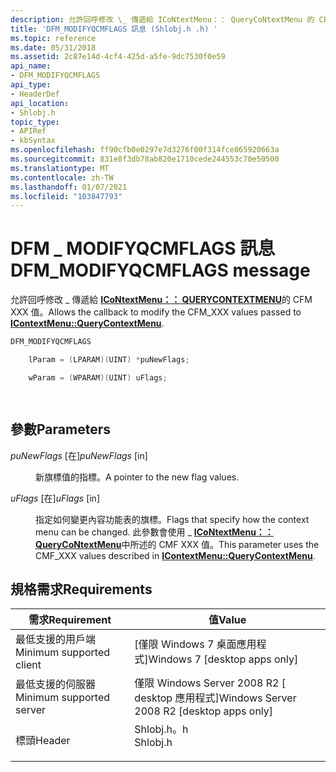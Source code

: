 ```yaml
---
description: 允許回呼修改 \_ 傳遞給 ICoNtextMenu：： QueryCoNtextMenu 的 CFM XXX 值。
title: 'DFM_MODIFYQCMFLAGS 訊息 (Shlobj.h .h) '
ms.topic: reference
ms.date: 05/31/2018
ms.assetid: 2c87e14d-4cf4-425d-a5fe-9dc7530f0e59
api_name:
- DFM_MODIFYQCMFLAGS
api_type:
- HeaderDef
api_location:
- Shlobj.h
topic_type:
- APIRef
- kbSyntax
ms.openlocfilehash: ff90cfb0e0297e7d3276f00f314fce865920663a
ms.sourcegitcommit: 831e8f3db78ab820e1710cede244553c70e50500
ms.translationtype: MT
ms.contentlocale: zh-TW
ms.lasthandoff: 01/07/2021
ms.locfileid: "103847793"
---
```

# <a name="dfm_modifyqcmflags-message"></a><span data-ttu-id="c75b8-103">DFM \_ MODIFYQCMFLAGS 訊息</span><span class="sxs-lookup"><span data-stu-id="c75b8-103">DFM\_MODIFYQCMFLAGS message</span></span>

<span data-ttu-id="c75b8-104">允許回呼修改 \_ 傳遞給 [**ICoNtextMenu：： QUERYCONTEXTMENU**](/windows/desktop/api/shobjidl_core/nf-shobjidl_core-icontextmenu-querycontextmenu)的 CFM XXX 值。</span><span class="sxs-lookup"><span data-stu-id="c75b8-104">Allows the callback to modify the CFM\_XXX values passed to [**IContextMenu::QueryContextMenu**](/windows/desktop/api/shobjidl_core/nf-shobjidl_core-icontextmenu-querycontextmenu).</span></span>


```C++
DFM_MODIFYQCMFLAGS

    lParam = (LPARAM)(UINT) *puNewFlags;

    wParam = (WPARAM)(UINT) uFlags;         

            
```



## <a name="parameters"></a><span data-ttu-id="c75b8-105">參數</span><span class="sxs-lookup"><span data-stu-id="c75b8-105">Parameters</span></span>

<dl> <dt>

<span data-ttu-id="c75b8-106">*puNewFlags* \[在\]</span><span class="sxs-lookup"><span data-stu-id="c75b8-106">*puNewFlags* \[in\]</span></span>
</dt> <dd>

<span data-ttu-id="c75b8-107">新旗標值的指標。</span><span class="sxs-lookup"><span data-stu-id="c75b8-107">A pointer to the new flag values.</span></span>

</dd> <dt>

<span data-ttu-id="c75b8-108">*uFlags* \[在\]</span><span class="sxs-lookup"><span data-stu-id="c75b8-108">*uFlags* \[in\]</span></span>
</dt> <dd>

<span data-ttu-id="c75b8-109">指定如何變更內容功能表的旗標。</span><span class="sxs-lookup"><span data-stu-id="c75b8-109">Flags that specify how the context menu can be changed.</span></span> <span data-ttu-id="c75b8-110">此參數會使用 \_ [**ICoNtextMenu：： QueryCoNtextMenu**](/windows/desktop/api/shobjidl_core/nf-shobjidl_core-icontextmenu-querycontextmenu)中所述的 CMF XXX 值。</span><span class="sxs-lookup"><span data-stu-id="c75b8-110">This parameter uses the CMF\_XXX values described in [**IContextMenu::QueryContextMenu**](/windows/desktop/api/shobjidl_core/nf-shobjidl_core-icontextmenu-querycontextmenu).</span></span>

</dd> </dl>

## <a name="requirements"></a><span data-ttu-id="c75b8-111">規格需求</span><span class="sxs-lookup"><span data-stu-id="c75b8-111">Requirements</span></span>



| <span data-ttu-id="c75b8-112">需求</span><span class="sxs-lookup"><span data-stu-id="c75b8-112">Requirement</span></span> | <span data-ttu-id="c75b8-113">值</span><span class="sxs-lookup"><span data-stu-id="c75b8-113">Value</span></span> |
|-------------------------------------|-------------------------------------------------------------------------------------|
| <span data-ttu-id="c75b8-114">最低支援的用戶端</span><span class="sxs-lookup"><span data-stu-id="c75b8-114">Minimum supported client</span></span><br/> | <span data-ttu-id="c75b8-115">\[僅限 Windows 7 桌面應用程式\]</span><span class="sxs-lookup"><span data-stu-id="c75b8-115">Windows 7 \[desktop apps only\]</span></span><br/>                                          |
| <span data-ttu-id="c75b8-116">最低支援的伺服器</span><span class="sxs-lookup"><span data-stu-id="c75b8-116">Minimum supported server</span></span><br/> | <span data-ttu-id="c75b8-117">僅限 Windows Server 2008 R2 \[ desktop 應用程式\]</span><span class="sxs-lookup"><span data-stu-id="c75b8-117">Windows Server 2008 R2 \[desktop apps only\]</span></span><br/>                             |
| <span data-ttu-id="c75b8-118">標頭</span><span class="sxs-lookup"><span data-stu-id="c75b8-118">Header</span></span><br/>                   | <dl> <span data-ttu-id="c75b8-119"><dt>Shlobj.h。h</dt></span><span class="sxs-lookup"><span data-stu-id="c75b8-119"><dt>Shlobj.h</dt></span></span> </dl> |



 

 




